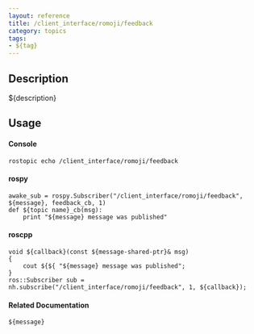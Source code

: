 ```yaml
---
layout: reference
title: /client_interface/romoji/feedback
category: topics
tags: 
- ${tag}
---
```


## Description
${description}

## Usage
#### Console
```
rostopic echo /client_interface/romoji/feedback
```

#### rospy
```
awake_sub = rospy.Subscriber("/client_interface/romoji/feedback", ${message}, feedback_cb, 1)
def ${topic name}_cb(msg):
    print "${message} message was published"
```

#### roscpp
```
void ${callback}(const ${message-shared-ptr}& msg)
{
    cout ${${ "${message} message was published";
}
ros::Subscriber sub = nh.subscribe("/client_interface/romoji/feedback", 1, ${callback});
```

#### Related Documentation
``${message}``